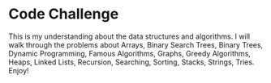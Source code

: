 
# Code Challenge

This is my understanding about the data structures and algorithms. I will walk through the problems about Arrays, Binary Search Trees, Binary Trees, Dynamic Programming, Famous Algorithms, Graphs, Greedy Algorithms, Heaps, Linked Lists, Recursion, Searching, Sorting, Stacks, Strings, Tries. Enjoy!
